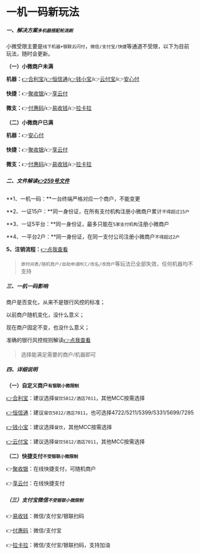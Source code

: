 # 一机一码新玩法

##### 一、解决方案`多机器搭配轮流刷`

小微受限主要是`线下机器+银联云闪付`，`微信/支付宝/快捷`等通道不受限，以下为目前玩法，随时会更新。

**（一）小微商户未满**

**机器：**[👉合利宝](tool/hlb.md)/[👉恒信通](tool/hxt.md)/[👉钱小宝](tool/qxb.md)/👉[云付宝](tool/yfb.md)/👉[安心付](tool/axf.md)

**快捷：**👉[聚收银](https://wiki.zjkmkj.com/#/tool/jsy)/👉[享云付](https://wiki.zjkmkj.com/#/tool/ldxyf)

**微支：**👉[付惠码](https://wiki.zjkmkj.com/#/tool/fhm)/👉[易收钱](https://wiki.zjkmkj.com/#/tool/ysq)/👉[拉卡拉](https://wiki.zjkmkj.com/#/tool/lkl)

**（二）小微商户已满**

**机器：**👉[安心付](tool/axf.md)

**快捷：**👉[聚收银](https://wiki.zjkmkj.com/#/tool/jsy)/👉[享云付](https://wiki.zjkmkj.com/#/tool/ldxyf)

**微支：**👉[付惠码](https://wiki.zjkmkj.com/#/tool/fhm)/👉[易收钱](https://wiki.zjkmkj.com/#/tool/ysq)/👉[拉卡拉](https://wiki.zjkmkj.com/#/tool/lkl)

##### 二、文件解读[👉259号文件](http://camlmac.pbc.gov.cn/zhengwugongkai/4081330/4406346/4693545/4774331/index.html)

**1、一机一码：**一台终端严格对应一个商户，不能变更

**2、一证15户：**同一身份证，在所有支付机构注册小微商户累计`不得超过15户`

**3、一证5平台：**同一身份证，最多只能在`5家支付机构`注册小微商户

**4、一平台2户：**同一身份证，在同一支付公司注册小微商户`不得超过2户`

**5、注销流程：**[👉点我查看](https://wiki.zjkmkj.com/#/tool/xwzx)

> `原时间表/随机商户/自助申请MCC/改名/改商户`等玩法已全部失效，任何机器均不支持

##### 三、一机一码影响

商户是否变化，从来不是银行风控的标准；

以前商户随机变化，没什么意义；

现在商户固定不变，也没什么意义；

准确的银行风控规则解读[👉点我查看](https://wiki.zjkmkj.com/#/tool/skgf)

> 选择能满足需要的商户/机器即可

##### 四、详细说明

**（一）自定义商户`有银联小微限制`**

[👉合利宝](tool/hlb.md)：建议选择`餐饮5812/酒店7011`，其他MCC按需选择

[👉恒信通](tool/hxt.md)：建议`餐饮5812/酒店7011`，也可选择4722/5211/5399/5331/5699/7295

[👉钱小宝](tool/qxb.md)：建议选择`餐饮`，其他MCC按需选择

[👉云付宝](tool/yfb.md)：建议选择`餐饮5812/酒店7011`，其他MCC按需选择

**（二）快捷支付`不受银联小微限制`**

👉[聚收银](https://wiki.zjkmkj.com/#/tool/jsy)：在线快捷支付，可随机商户

👉[享云付](https://wiki.zjkmkj.com/#/tool/ldxyf)：在线快捷支付

##### （三）支付宝微信`不受银联小微限制`

👉[易收钱](https://wiki.zjkmkj.com/#/tool/ysq)：微信/支付宝/银联扫码

👉[付惠码](https://wiki.zjkmkj.com/#/tool/fhm)：微信/支付宝

👉[拉卡拉](https://wiki.zjkmkj.com/#/tool/lkl)：微信/支付宝/银联扫码，支持加油

